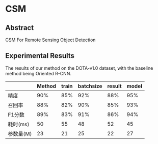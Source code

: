 # CSM  
  
## Abstract  
  
CSM For Remote Sensing Object Detection  
  
## Experimental Results  
  
The results of our method on the DOTA-v1.0 dataset, with the baseline method being Oriented R-CNN.  
  
|   | Method | train | batchsize | result | model |  
|---|-------|-------|-------|-------|-------|  
| 精度 | 90%   | 85%   | 92%   | 88%   | 95%   |  
| 召回率 | 88%   | 82%   | 90%   | 85%   | 93%   |  
| F1分数 | 89%   | 83%   | 91%   | 86%   | 94%   |  
| 耗时(ms) | 50    | 55    | 48    | 52    | 45    |  
| 参数量(M) | 23    | 21    | 25    | 22    | 27    |

